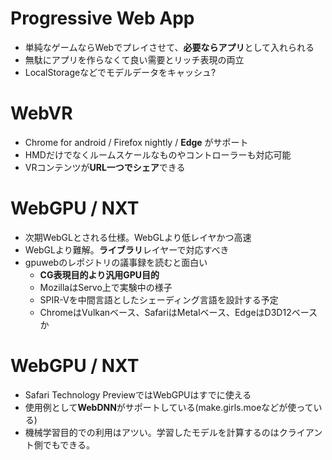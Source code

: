 # Progressive Web App

* 単純なゲームならWebでプレイさせて、**必要ならアプリ**として入れられる
* 無駄にアプリを作らなくて良い需要とリッチ表現の両立
* LocalStorageなどでモデルデータをキャッシュ?

# WebVR

* Chrome for android / Firefox nightly / **Edge** がサポート
* HMDだけでなくルームスケールなものやコントローラーも対応可能
* VRコンテンツが**URL一つでシェア**できる

# WebGPU / NXT

* 次期WebGLとされる仕様。WebGLより低レイヤかつ高速
* WebGLより難解。**ライブラリ**レイヤーで対応すべき
* gpuwebのレポジトリの議事録を読むと面白い
    * **CG表現目的より汎用GPU目的**
    * MozillaはServo上で実験中の様子
    * SPIR-Vを中間言語としたシェーディング言語を設計する予定
    * ChromeはVulkanベース、SafariはMetalベース、EdgeはD3D12ベースか

# WebGPU / NXT

* Safari Technology PreviewではWebGPUはすでに使える
* 使用例として**WebDNN**がサポートしている(make.girls.moeなどが使っている)
* 機械学習目的での利用はアツい。学習したモデルを計算するのはクライアント側でもできる。